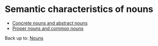 # Semantic characteristics of nouns

- [Concrete nouns and abstract nouns](concrete-nouns-and-abstract-nouns.md)
- [Proper nouns and common nouns](proper-nouns-and-common-nouns.md)

Back up to: [Nouns](../index.md)
